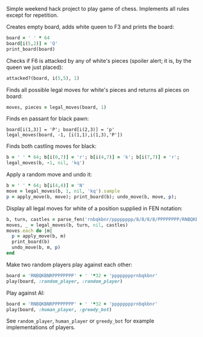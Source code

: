 Simple weekend hack project to play game of chess. Implements all rules except for repetition.

Creates empty board, adds white queen to F3 and prints the board:
```ruby
board = ' ' * 64
board[i(5,2)] = 'Q'
print_board(board)
```

Checks if F6 is attacked by any of white's pieces (spoiler alert; it is, by the queen we just placed):
```ruby
attacked?(board, i(5,5), 1)
```

Finds all possible legal moves for white's pieces and returns all pieces on board:
```ruby
moves, pieces = legal_moves(board, 1)
```

Finds en passant for black pawn:
```
board[i(1,3)] = 'P'; board[i(2,3)] = 'p'
legal_moves(board, -1, [i(1,1),i(1,3),'P'])
```

Finds both castling moves for black:
```ruby
b = ' ' * 64; b[i(0,7)] = 'r'; b[i(4,7)] = 'k'; b[i(7,7)] = 'r'; 
legal_moves(b, -1, nil, 'kq')
```

Apply a random move and undo it:
```ruby
b = ' ' * 64; b[i(4,4)] = 'N'           
move = legal_moves(b, 1, nil, 'kq').sample
p = apply_move(b, move); print_board(b); undo_move(b, move, p);
```

Display all legal moves for white of a position supplied in FEN notation:
```ruby
b, turn, castles = parse_fen('rnbqkbnr/pppppppp/8/8/8/8/PPPPPPPP/RNBQKBNR w KQkq - 0 1')
moves, _ = legal_moves(b, turn, nil, castles)
moves.each do |m|
  p = apply_move(b, m)
  print_board(b)
  undo_move(b, m, p)
end
```

Make two random players play against each other:
```ruby
board = 'RNBQKBNRPPPPPPPP' + ' '*32 + 'pppppppprnbqkbnr'
play(board, :random_player, :random_player)
```

Play against AI:
```ruby
board = 'RNBQKBNRPPPPPPPP' + ' '*32 + 'pppppppprnbqkbnr'
play(board, :human_player, :greedy_bot)
```

See `random_player`, `human_player` or `greedy_bot` for example implementations of players.